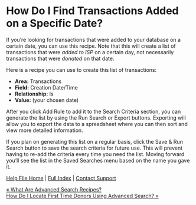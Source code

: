  How Do I Find Transactions Added on a Specific Date?
==========

If you’re looking for transactions that were added to your database on a certain date, you can use this recipe. Note that this will create a list of transactions that were *added to ISP* on a certain day, not necessarily transactions that were *donated* on that date.

Here is a recipe you can use to create this list of transactions:

* **Area:** Transactions
* **Field:** Creation Date/Time
* **Relationship:** Is
* **Value:** (your chosen date)

After you click Add Rule to add it to the Search Criteria section, you can generate the list by using the Run Search or Export buttons. Exporting will allow you to export the data to a spreadsheet where you can then sort and view more detailed information.  

If you plan on generating this list on a regular basis, click the Save & Run Search button to save the search criteria for future use. This will prevent having to re-add the criteria every time you need the list. Moving forward you’ll see the list in the Saved Searches menu based on the name you gave it.

[Help File Home](/help/) | [Full Index](/Help-File-Directory/) | [Contact Support](mailto:support@ISPolitical.com)

[« What Are Advanced Search Recipes?](/What-Are-Advanced-Search-Recipes)  
[How Do I Locate First Time Donors Using Advanced Search? »](/How-Do-I-Locate-First-Time-Donors-Using-Advanced-Search)